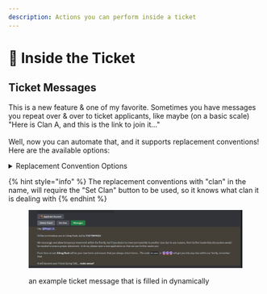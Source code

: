 ```yaml
---
description: Actions you can perform inside a ticket
---
```


# 🎫 Inside the Ticket

## Ticket Messages

This is a new feature & one of my favorite. Sometimes you have messages you repeat over & over to ticket applicants, like maybe (on a basic scale) "Here is Clan A, and this is the link to join it..."\
\
Well, now you can automate that, and it supports replacement conventions! Here are the available options:

<details>

<summary>Replacement Convention Options</summary>

* {ticket\_count}
* {ticket\_status}
* {ticket\_emoji\_status}
* {ticket\_channel\_mention}
* {user\_name}
* {user\_mention}
* {server\_name}
* {server\_member\_count}
* {account\_name}
* {account\_th}
* {account\_heroes}
* {clan\_name}
* {clan\_level}
* {clan\_badge\_emoji}
* {clan\_link}
* {clan\_location}
* {clan\_member\_count}
* {clan\_leader}
* {clan\_leader\_mention}
* {clan\_tag}
* {clan\_war\_league}
* {clan\_capital\_league}

</details>

{% hint style="info" %}
The replacement conventions with "clan" in the name, will require the "Set Clan" button to be used, so it knows what clan it is dealing with
{% endhint %}

<figure><img src="../.gitbook/assets/image (25) (1).png" alt=""><figcaption><p>an example ticket message that is filled in dynamically</p></figcaption></figure>
